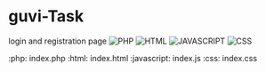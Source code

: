 # guvi-Task
login and registration page
![PHP](https://img.shields.io/badge/-PHP-777BB4?logo=php&logoColor=white&style=flat)
![HTML](https://img.shields.io/badge/-HTML-E34F26?logo=html5&logoColor=white&style=flat)
![JAVASCRIPT](https://img.shields.io/badge/-JAVASCRIPT-E34F26?logo=js&logoColor=white&style=flat)
![CSS](https://img.shields.io/badge/-CSS-E34F26?logo=css&logoColor=white&style=flat)


:php: index.php
:html: index.html
:javascript: index.js
:css: index.css


